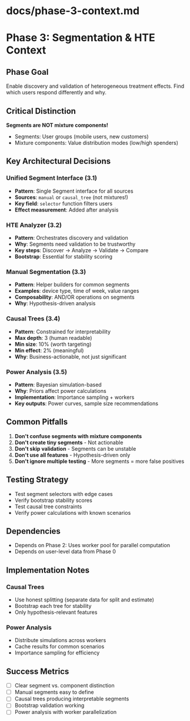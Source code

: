 # docs/phase-3-context.md

# Phase 3: Segmentation & HTE Context

## Phase Goal

Enable discovery and validation of heterogeneous treatment effects. Find which users respond differently and why.

## Critical Distinction

**Segments are NOT mixture components!**

- Segments: User groups (mobile users, new customers)
- Mixture components: Value distribution modes (low/high spenders)

## Key Architectural Decisions

### Unified Segment Interface (3.1)

- **Pattern**: Single Segment interface for all sources
- **Sources**: `manual` or `causal_tree` (not mixtures!)
- **Key field**: `selector` function filters users
- **Effect measurement**: Added after analysis

### HTE Analyzer (3.2)

- **Pattern**: Orchestrates discovery and validation
- **Why**: Segments need validation to be trustworthy
- **Key steps**: Discover → Analyze → Validate → Compare
- **Bootstrap**: Essential for stability scoring

### Manual Segmentation (3.3)

- **Pattern**: Helper builders for common segments
- **Examples**: device type, time of week, value ranges
- **Composability**: AND/OR operations on segments
- **Why**: Hypothesis-driven analysis

### Causal Trees (3.4)

- **Pattern**: Constrained for interpretability
- **Max depth**: 3 (human readable)
- **Min size**: 10% (worth targeting)
- **Min effect**: 2% (meaningful)
- **Why**: Business-actionable, not just significant

### Power Analysis (3.5)

- **Pattern**: Bayesian simulation-based
- **Why**: Priors affect power calculations
- **Implementation**: Importance sampling + workers
- **Key outputs**: Power curves, sample size recommendations

## Common Pitfalls

1. **Don't confuse segments with mixture components**
2. **Don't create tiny segments** - Not actionable
3. **Don't skip validation** - Segments can be unstable
4. **Don't use all features** - Hypothesis-driven only
5. **Don't ignore multiple testing** - More segments = more false positives

## Testing Strategy

- Test segment selectors with edge cases
- Verify bootstrap stability scores
- Test causal tree constraints
- Verify power calculations with known scenarios

## Dependencies

- Depends on Phase 2: Uses worker pool for parallel computation
- Depends on user-level data from Phase 0

## Implementation Notes

### Causal Trees

- Use honest splitting (separate data for split and estimate)
- Bootstrap each tree for stability
- Only hypothesis-relevant features

### Power Analysis

- Distribute simulations across workers
- Cache results for common scenarios
- Importance sampling for efficiency

## Success Metrics

- [ ] Clear segment vs. component distinction
- [ ] Manual segments easy to define
- [ ] Causal trees producing interpretable segments
- [ ] Bootstrap validation working
- [ ] Power analysis with worker parallelization
